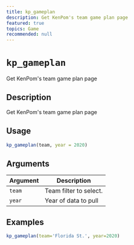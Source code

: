 ```yaml
---
title: kp_gameplan
description: Get KenPom's team game plan page
featured: true
topics: Game
recommended: null
---
```

# `kp_gameplan`

Get KenPom's team game plan page


## Description

Get KenPom's team game plan page


## Usage

```r
kp_gameplan(team, year = 2020)
```


## Arguments

Argument      |Description
------------- |----------------
`team`     |     Team filter to select.
`year`     |     Year of data to pull


## Examples

```r
kp_gameplan(team='Florida St.', year=2020)
```


